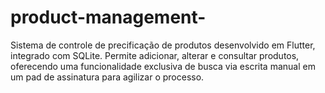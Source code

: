 # product-management-
Sistema de controle de precificação de produtos desenvolvido em Flutter, integrado com SQLite. Permite adicionar, alterar e consultar produtos, oferecendo uma funcionalidade exclusiva de busca via escrita manual em um pad de assinatura para agilizar o processo.
